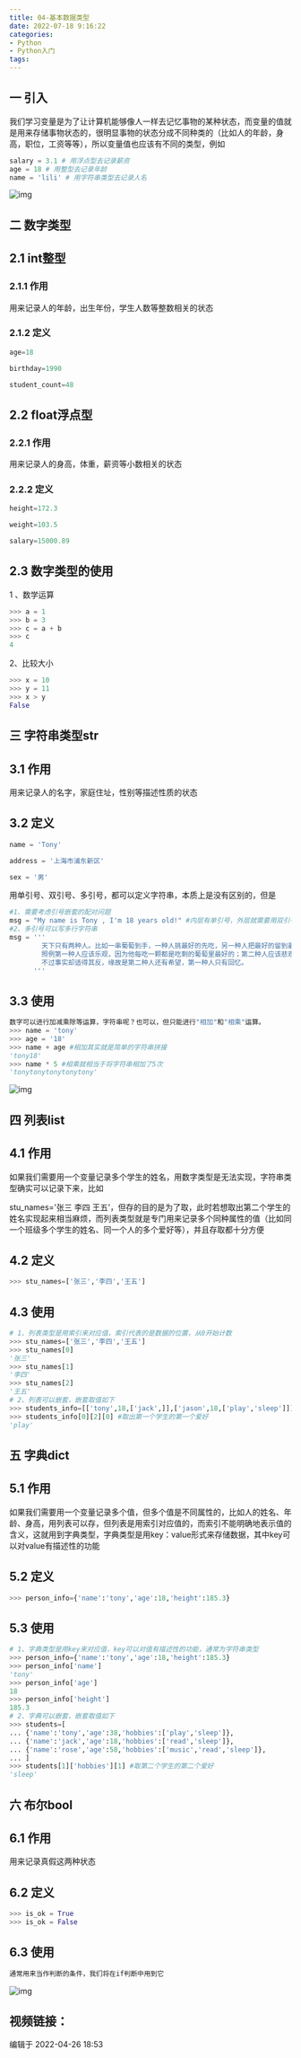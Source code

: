 ```yaml
---
title: 04-基本数据类型
date: 2022-07-18 9:16:22
categories:
- Python
- Python入门
tags:
---
```


## 一 引入

我们学习变量是为了让计算机能够像人一样去记忆事物的某种状态，而变量的值就是用来存储事物状态的，很明显事物的状态分成不同种类的（比如人的年龄，身高，职位，工资等等），所以变量值也应该有不同的类型，例如

```python
salary = 3.1 # 用浮点型去记录薪资
age = 18 # 用整型去记录年龄
name = 'lili' # 用字符串类型去记录人名
```

![img](https://pic4.zhimg.com/80/v2-350a0a150010ed0dc13cf18062f4919b_720w.jpg)

## 二 数字类型

## 2.1 int整型

### 2.1.1 作用

用来记录人的年龄，出生年份，学生人数等整数相关的状态

### 2.1.2 定义

```python
age=18

birthday=1990

student_count=48
```

## 2.2 float浮点型

### 2.2.1 作用

用来记录人的身高，体重，薪资等小数相关的状态

### 2.2.2 定义

```python
height=172.3

weight=103.5

salary=15000.89
```

## 2.3 数字类型的使用

1 、数学运算

```python
>>> a = 1
>>> b = 3
>>> c = a + b
>>> c
4
```

2、比较大小

```python
>>> x = 10
>>> y = 11
>>> x > y
False
```

## 三 字符串类型str

## 3.1 作用

用来记录人的名字，家庭住址，性别等描述性质的状态

## 3.2 定义

```python
name = 'Tony'

address = '上海市浦东新区'

sex = '男'
```

用单引号、双引号、多引号，都可以定义字符串，本质上是没有区别的，但是

```python
#1、需要考虑引号嵌套的配对问题
msg = "My name is Tony , I'm 18 years old!" #内层有单引号，外层就需要用双引号
#2、多引号可以写多行字符串
msg = '''
        天下只有两种人。比如一串葡萄到手，一种人挑最好的先吃，另一种人把最好的留到最后吃。
        照例第一种人应该乐观，因为他每吃一颗都是吃剩的葡萄里最好的；第二种人应该悲观，因为他每吃一颗都是吃剩的葡萄里最坏的。
        不过事实却适得其反，缘故是第二种人还有希望，第一种人只有回忆。
      '''
```

## 3.3 使用

```python
数字可以进行加减乘除等运算，字符串呢？也可以，但只能进行"相加"和"相乘"运算。
>>> name = 'tony'
>>> age = '18'
>>> name + age #相加其实就是简单的字符串拼接
'tony18'
>>> name * 5 #相乘就相当于将字符串相加了5次
'tonytonytonytonytony'
```

![img](https://pic2.zhimg.com/80/v2-118b686f12172e202cd10eceb93a2edd_720w.jpg)

## 四 列表list

## 4.1 作用

如果我们需要用一个变量记录多个学生的姓名，用数字类型是无法实现，字符串类型确实可以记录下来，比如

stu_names='张三 李四 王五'，但存的目的是为了取，此时若想取出第二个学生的姓名实现起来相当麻烦，而列表类型就是专门用来记录多个同种属性的值（比如同一个班级多个学生的姓名、同一个人的多个爱好等），并且存取都十分方便

## 4.2 定义

```python
>>> stu_names=['张三','李四','王五']
```

## 4.3 使用

```python
# 1、列表类型是用索引来对应值，索引代表的是数据的位置，从0开始计数
>>> stu_names=['张三','李四','王五']
>>> stu_names[0] 
'张三'
>>> stu_names[1]
'李四'
>>> stu_names[2]
'王五'
# 2、列表可以嵌套，嵌套取值如下
>>> students_info=[['tony',18,['jack',]],['jason',18,['play','sleep']]]
>>> students_info[0][2][0] #取出第一个学生的第一个爱好
'play'
```

## 五 字典dict

## 5.1 作用

如果我们需要用一个变量记录多个值，但多个值是不同属性的，比如人的姓名、年龄、身高，用列表可以存，但列表是用索引对应值的，而索引不能明确地表示值的含义，这就用到字典类型，字典类型是用key：value形式来存储数据，其中key可以对value有描述性的功能

## 5.2 定义

```python
>>> person_info={'name':'tony','age':18,'height':185.3}
```

## 5.3 使用

```python
# 1、字典类型是用key来对应值，key可以对值有描述性的功能，通常为字符串类型
>>> person_info={'name':'tony','age':18,'height':185.3}
>>> person_info['name']
'tony'
>>> person_info['age']
18
>>> person_info['height']
185.3
# 2、字典可以嵌套，嵌套取值如下
>>> students=[
... {'name':'tony','age':38,'hobbies':['play','sleep']},
... {'name':'jack','age':18,'hobbies':['read','sleep']},
... {'name':'rose','age':58,'hobbies':['music','read','sleep']},
... ]
>>> students[1]['hobbies'][1] #取第二个学生的第二个爱好
'sleep'
```

## 六 布尔bool

## 6.1 作用

用来记录真假这两种状态

## 6.2 定义

```python
>>> is_ok = True
>>> is_ok = False
```

## 6.3 使用

```python
通常用来当作判断的条件，我们将在if判断中用到它
```

![img](https://pic2.zhimg.com/80/v2-a933426890a5ab350b920e812f7d7b99_720w.jpg)

## 视频链接：



编辑于 2022-04-26 18:53